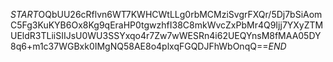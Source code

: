 $START$OQbUU26cRflvn6WT7KWHCWtLLg0rbMCMziSvgrFXQr/5Dj7bSiAomC5Fg3KuKYB6Ox8Kg9qEraHP0tgwzhfI38C8mkWvcZxPbMr4Q9Ijj7YXyZTMUEldR3TLiiSIIJsU0WU3SSYxqo4r7Zw7wWESRn4i62UEQYnsM8fMAA05DY8q6+m1c37WGBxk0IMgNQ58AE8o4plxqFGQDJFhWbOnqQ==$END$
